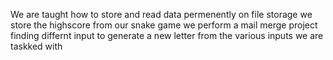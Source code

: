 We are taught how to store and read data permenently on file storage
we store the highscore from our snake game
we perform a mail merge project  finding differnt input to generate a new letter 
from the various inputs we are taskked with